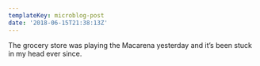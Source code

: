 ```yaml
---
templateKey: microblog-post
date: '2018-06-15T21:38:13Z'
---
```


The grocery store was playing the Macarena yesterday and it’s been stuck in my head ever since.

